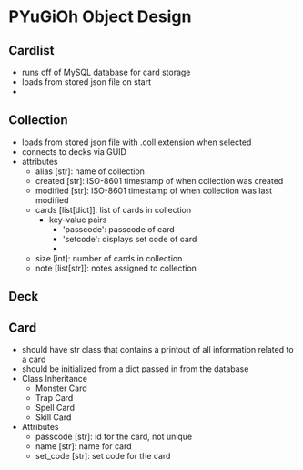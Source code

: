 # PYuGiOh Object Design

## Cardlist
* runs off of MySQL database for card storage
* loads from stored json file on start
* 

## Collection
* loads from stored json file with .coll extension when selected
* connects to decks via GUID
* attributes
    - alias [str]: name of collection
    - created [str]: ISO-8601 timestamp of when collection was created
    - modified [str]: ISO-8601 timestamp of when collection was last modified
    - cards [list[dict]]: list of cards in collection
        - key-value pairs
            - 'passcode': passcode of card
            - 'setcode': displays set code of card
            - 
    - size [int]: number of cards in collection
    - note [list[str]]: notes assigned to collection

## Deck

## Card
* should have str class that contains a printout of all information related to a card
* should be initialized from a dict passed in from the database
* Class Inheritance
    - Monster Card
    - Trap Card
    - Spell Card
    - Skill Card
* Attributes
    - passcode [str]: id for the card, not unique
    - name [str]: name for card
    - set_code [str]: set code for the card
